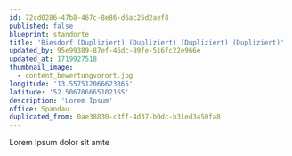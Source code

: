 ```yaml
---
id: 72cd0286-47b8-467c-8e86-d6ac25d2aef8
published: false
blueprint: standorte
title: 'Biesdorf (Dupliziert) (Dupliziert) (Dupliziert) (Dupliziert)'
updated_by: 95e99389-87ef-46dc-89fe-516fc22e966e
updated_at: 1719927518
thumbnail_image:
  - content_bewertungvorort.jpg
longitude: '13.557512066623865'
latitude: '52.506706665102165'
description: 'Lorem Ipsum'
office: Spandau
duplicated_from: 0ae38830-c3ff-4d37-b0dc-b31ed3450fa8
---
```

Lorem Ipsum dolor sit amte